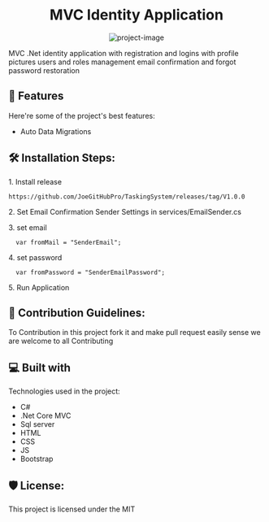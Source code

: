 <h1 align="center" id="title">MVC Identity Application</h1>

<p align="center"><img src="https://github.com/JoeGitHubPro/TaskingSystem/blob/master/TaskingSystem/wwwroot/images/Tasking.png" alt="project-image"></p>

<p id="description">MVC .Net identity application with registration and logins with profile pictures users and roles management email confirmation and forgot password restoration</p>

  
  
<h2>🧐 Features</h2>

Here're some of the project's best features:

*   Auto Data Migrations

<h2>🛠️ Installation Steps:</h2>

<p>1. Install release</p>

```
https://github.com/JoeGitHubPro/TaskingSystem/releases/tag/V1.0.0
```

<p>2. Set Email Confirmation Sender Settings in services/EmailSender.cs</p>

<p>3. set email</p>

```
  var fromMail = "SenderEmail"; 
```

<p>4. set password</p>

```
  var fromPassword = "SenderEmailPassword";
```

<p>5. Run Application</p>

<h2>🍰 Contribution Guidelines:</h2>

To Contribution in this project fork it and make pull request easily sense we are welcome to all Contributing

  
  
<h2>💻 Built with</h2>

Technologies used in the project:

*   C#
*   .Net Core MVC
*   Sql server
*   HTML
*   CSS
*   JS
*   Bootstrap

<h2>🛡️ License:</h2>

This project is licensed under the MIT
